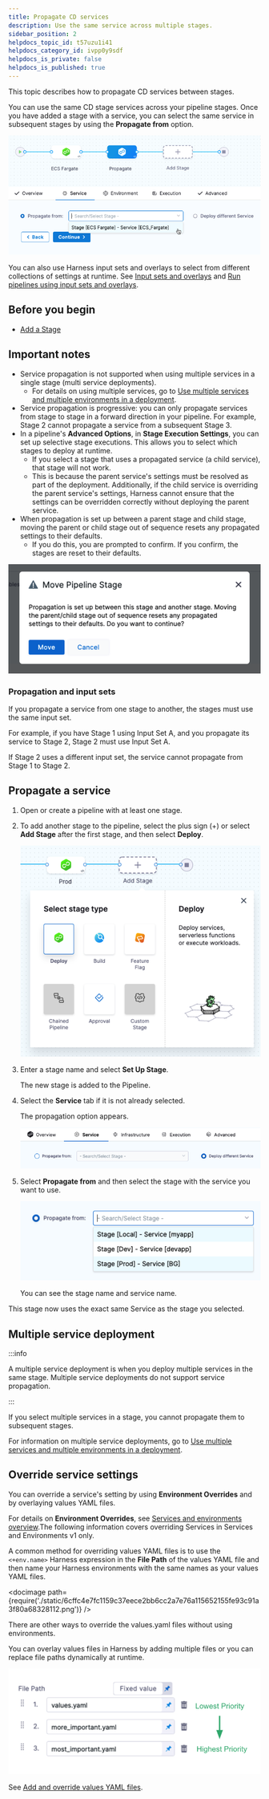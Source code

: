 ```yaml
---
title: Propagate CD services
description: Use the same service across multiple stages.
sidebar_position: 2
helpdocs_topic_id: t57uzu1i41
helpdocs_category_id: ivpp0y9sdf
helpdocs_is_private: false
helpdocs_is_published: true
---
```


This topic describes how to propagate CD services between stages.

You can use the same CD stage services across your pipeline stages. Once you have added a stage with a service, you can select the same service in subsequent stages by using the **Propagate from** option.

![Propagate from](static/b7df1f589cdc64982a5458c3ad1b107132e1b7e3634dfcfeb716c075437e1d6c.png)  

You can also use Harness input sets and overlays to select from different collections of settings at runtime. See [Input sets and overlays](../../../platform/8_Pipelines/input-sets.md) and [Run pipelines using input sets and overlays](../../../platform/8_Pipelines/run-pipelines-using-input-sets-and-overlays.md).

## Before you begin

* [Add a Stage](../../../platform/8_Pipelines/add-a-stage.md)

## Important notes

* Service propagation is not supported when using multiple services in a single stage (multi service deployments).
  * For details on using multiple services, go to [Use multiple services and multiple environments in a deployment](../cd-services-general/../../cd-deployments-category/multiserv-multienv.md).
* Service propagation is progressive: you can only propagate services from stage to stage in a forward direction in your pipeline. For example, Stage 2 cannot propagate a service from a subsequent Stage 3.
* In a pipeline's **Advanced Options**, in **Stage Execution Settings**, you can set up selective stage executions. This allows you to select which stages to deploy at runtime.
  * If you select a stage that uses a propagated service (a child service), that stage will not work.
  * This is because the parent service's settings must be resolved as part of the deployment. Additionally, if the child service is overriding the parent service's settings, Harness cannot ensure that the settings can be overridden correctly without deploying the parent service.
* When propagation is set up between a parent stage and child stage, moving the parent or child stage out of sequence resets any propagated settings to their defaults.
  * If you do this, you are prompted to confirm. If you confirm, the stages are reset to their defaults.
  
![](./static/propagate-and-override-cd-services-00.png)

### Propagation and input sets

If you propagate a service from one stage to another, the stages must use the same input set.

For example, if you have Stage 1 using Input Set A, and you propagate its service to Stage 2, Stage 2 must use Input Set A.

If Stage 2 uses a different input set, the service cannot propagate from Stage 1 to Stage 2.


## Propagate a service

1. Open or create a pipeline with at least one stage.
2. To add another stage to the pipeline, select the plus sign (+) or select **Add Stage** after the first stage, and then select **Deploy**.
   
   ![](./static/propagate-and-override-cd-services-01.png)
3. Enter a stage name and select **Set Up Stage**.
   
   The new stage is added to the Pipeline.
4. Select the **Service** tab if it is not already selected.
   
   The propagation option appears.
   
   ![](./static/propagate-and-override-cd-services-02.png)
5. Select **Propagate from** and then select the stage with the service you want to use.
   
   ![](./static/propagate-and-override-cd-services-03.png)
   
   You can see the stage name and service name.

This stage now uses the exact same Service as the stage you selected.

## Multiple service deployment

:::info

A multiple service deployment is when you deploy multiple services in the same stage. Multiple service deployments do not support service propagation.

:::

If you select multiple services in a stage, you cannot propagate them to subsequent stages.

For information on multiple service deployments, go to [Use multiple services and multiple environments in a deployment](../../cd-deployments-category/multiserv-multienv.md).

## Override service settings

 You can override a service's setting by using **Environment Overrides** and by overlaying values YAML files.
 
For details on **Environment Overrides**, see [Services and environments overview](../../onboard-cd/cd-concepts/services-and-environments-overview.md).The following information covers overriding Services in Services and Environments v1 only.

A common method for overriding values YAML files is to use the `<+env.name>` Harness expression in the **File Path** of the values YAML file and then name your Harness environments with the same names as your values YAML files.

<!-- ![](./static/6cffc4e7fc1159c37eece2bb6cc2a7e76a115652155fe93c91a3f80a68328112.png) -->

<docimage path={require('./static/6cffc4e7fc1159c37eece2bb6cc2a7e76a115652155fe93c91a3f80a68328112.png')} />

There are other ways to override the values.yaml files without using environments.

You can overlay values files in Harness by adding multiple files or you can replace file paths dynamically at runtime.

![overlay](static/0bbc97758875d869b84bcf9ee6648103f217ecd0923076a0f2d86f3c821e0df7.png)

See [Add and override values YAML files](../../cd-advanced/cd-kubernetes-category/add-and-override-values-yaml-files.md).

